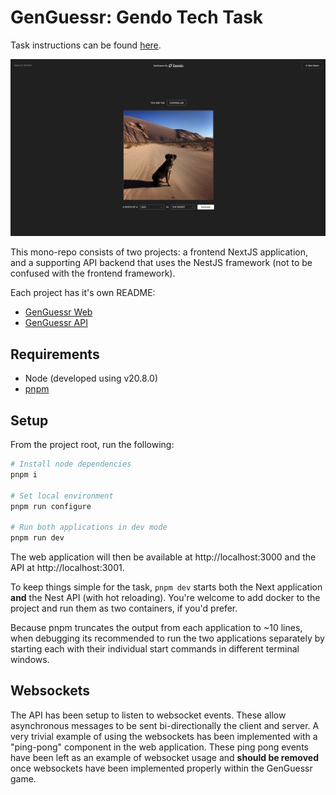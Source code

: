 # GenGuessr: Gendo Tech Task

Task instructions can be found [here](https://docs.google.com/document/d/1Sv_0liAbUFcOu9dK0m4UmJfFraB4k9Od4Yt9gnvlTXc/edit?usp=sharing).

![Screenshot of GenGuessr.](/genGuessr.png)

This mono-repo consists of two projects: a frontend NextJS application, and a
supporting API backend that uses the NestJS framework (not to be confused with
the frontend framework).

Each project has it's own README:

- [GenGuessr Web](./web/README.md)
- [GenGuessr API](./api/README.md)

## Requirements

- Node (developed using v20.8.0)
- [pnpm](https://pnpm.io/)

## Setup

From the project root, run the following:

```sh
# Install node dependencies
pnpm i

# Set local environment
pnpm run configure

# Run both applications in dev mode
pnpm run dev
```

The web application will then be available at http://localhost:3000 and the API
at http://localhost:3001.

To keep things simple for the task, `pnpm dev` starts both the Next application
**and** the Nest API (with hot reloading). You're welcome to add docker to the
project and run them as two containers, if you'd prefer.

Because pnpm truncates the output from each application to ~10 lines, when
debugging its recommended to run the two applications separately by starting
each with their individual start commands in different terminal windows.

## Websockets

The API has been setup to listen to websocket events. These allow asynchronous
messages to be sent bi-directionally the client and server. A very trivial
example of using the websockets has been implemented with a "ping-pong"
component in the web application. These ping pong events have been left as an
example of websocket usage and **should be removed** once websockets have been
implemented properly within the GenGuessr game.
